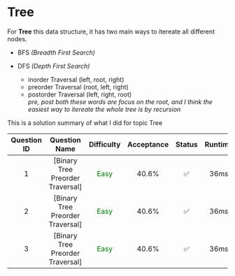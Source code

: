 # Tree

For **Tree** this data structure, it has two main ways to itereate all different nodes.

- BFS *(Breadth First Search)*

- DFS *(Depth First Search)*
    * inorder Traversal (left, root, right)
    * preorder Traversal (root, left, right)
    * postorder Traversal (left, right, root) <br/>
    *pre, post both these words are focus on the root, and I think the easiest way to itereate the whole tree is by recursion*


This is a solution summary of what I did for topic Tree

Question ID | Question Name | Difficulty | Acceptance | Status | Runtime | Memory | Updated Runtime | Updated Memory
:---------: | :-----------: | :--------: | :--------: | :----: | :-----: | :----: | :-------------: | :------------:
1 | [Binary Tree Preorder Traversal] | <font color = green> Easy </font> | 40.6% | ✅ | 36ms | 13.8MB | | |
2 | [Binary Tree Preorder Traversal] | <font color = green> Easy </font> | 40.6% | ✅ | 36ms | 14MB | | |
3 | [Binary Tree Preorder Traversal] | <font color = green> Easy </font> | 40.6% | ✅ | 36ms | 14MB | | |